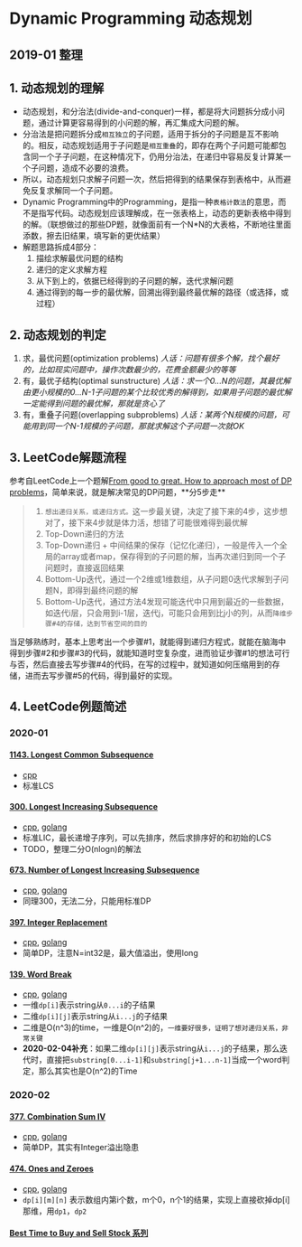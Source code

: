 # Dynamic Programming 动态规划

## 2019-01 整理

## 1. 动态规划的理解

- 动态规划，和分治法(divide-and-conquer)一样，都是将大问题拆分成小问题，通过计算更容易得到的小问题的解，再汇集成大问题的解。
- 分治法是把问题拆分成`相互独立`的子问题，适用于拆分的子问题是互不影响的。相反，动态规划适用于子问题是`相互重叠`的，即存在两个子问题可能都包含同一个子子问题，在这种情况下，仍用分治法，在递归中容易反复计算某一个子问题，造成不必要的浪费。
- 所以，动态规划只求解子问题一次，然后把得到的结果保存到表格中，从而避免反复求解同一个子问题。
- Dynamic Programming中的Programming，是指一种`表格计数法`的意思，而不是指写代码。动态规划应该理解成，在一张表格上，动态的更新表格中得到的解。（联想做过的那些DP题，就像面前有一个N*N的大表格，不断地往里面添数，擦去旧结果，填写新的更优结果）
- 解题思路拆成4部分：
    1. 描绘求解最优问题的结构
    2. 递归的定义求解方程
    3. 从下到上的，依据已经得到的子问题的解，迭代求解问题
    4. 通过得到的每一步的最优解，回溯出得到最终最优解的路径（或选择，或过程）


## 2. 动态规划的判定

1. 求，最优问题(optimization problems) *人话：问题有很多个解，找个最好的，比如现实问题中，操作次数最少的，花费金额最少的等等*
2. 有，最优子结构(optimal sunstructure) *人话：求一个0...N的问题，其最优解由更小规模的0...N-1子问题的某个比较优秀的解得到，如果用子问题的最优解一定能得到问题的最优解，那就是贪心了*
3. 有，重叠子问题(overlapping subproblems) *人话：某两个N规模的问题，可能用到同一个N-1规模的子问题，那就求解这个子问题一次就OK*

## 3. LeetCode解题流程

参考自LeetCode上一个题解[From good to great. How to approach most of DP problems](https://leetcode.com/problems/house-robber/discuss/156523/From-good-to-great.-How-to-approach-most-of-DP-problems.)，简单来说，就是解决常见的DP问题，**分5步走**

> 1. `想出递归关系，或递归方式。`这一步最关键，决定了接下来的4步，这步想对了，接下来4步就是体力活，想错了可能很难得到最优解
> 2. Top-Down递归的方法
> 3. Top-Down递归 + 中间结果的保存（记忆化递归），一般是传入一个全局的array或者map，保存得到的子问题的解，当再次递归到同一个子问题时，直接返回结果
> 4. Bottom-Up迭代，通过一个2维或1维数组，从子问题0迭代求解到子问题N，即得到最终问题的解
> 5. Bottom-Up迭代，通过方法4发现可能迭代中只用到最近的一些数据，如迭代i层，只会用到i-1层，迭代j，可能只会用到比j小的列，从而`降维步骤#4的存储，达到节省空间的目的`

当足够熟练时，基本上思考出一个步骤#1，就能得到递归方程式，就能在脑海中得到步骤#2和步骤#3的代码，就能知道时空复杂度，进而验证步骤#1的想法可行与否，然后直接去写步骤#4的代码，在写的过程中，就知道如何压缩用到的存储，进而去写步骤#5的代码，得到最好的实现。

## 4. LeetCode例题简述

### 2020-01

#### [1143. Longest Common Subsequence](https://leetcode.com/problems/longest-common-subsequence/)

- [cpp](https://github.com/xfmeng17/leetcode/blob/master/cpp/1143.cpp)
- 标准LCS

#### [300. Longest Increasing Subsequence](https://leetcode.com/problems/longest-increasing-subsequence/)

- [cpp](https://github.com/xfmeng17/leetcode/blob/master/cpp/0300.cpp), [golang](https://github.com/xfmeng17/leetcode/blob/master/golang/0300.go)
- 标准LIC，最长递增子序列，可以先排序，然后求排序好的和初始的LCS
- TODO，整理二分O(nlogn)的解法

#### [673. Number of Longest Increasing Subsequence](https://leetcode.com/problems/number-of-longest-increasing-subsequence/)

- [cpp](https://github.com/xfmeng17/leetcode/blob/master/cpp/0673.cpp), [golang](https://github.com/xfmeng17/leetcode/blob/master/golang/0673.go)
- 同理300，无法二分，只能用标准DP

#### [397. Integer Replacement](https://leetcode.com/problems/integer-replacement/)

- [cpp](https://github.com/xfmeng17/leetcode/blob/master/cpp/0397.cpp), [golang](https://github.com/xfmeng17/leetcode/blob/master/golang/0397.go)
- 简单DP，注意N=int32是，最大值溢出，使用long

#### [139. Word Break](https://leetcode.com/problems/word-break/)

- [cpp](https://github.com/xfmeng17/leetcode/blob/master/cpp/0139.cpp), [golang](https://github.com/xfmeng17/leetcode/blob/master/golang/0139.go)
- 一维`dp[i]`表示string从`0...i`的子结果
- 二维`dp[i][j]`表示string从`i...j`的子结果
- 二维是O(n^3)的time，一维是O(n^2)的，`一维要好很多，证明了想对递归关系，非常关键`
- **2020-02-04补充**：如果二维`dp[i][j]`表示string从`i...j`的子结果，那么迭代时，直接把`substring[0...i-1]`和`substring[j+1...n-1]`当成一个word判定，那么其实也是O(n^2)的Time

### 2020-02

#### [377. Combination Sum IV](https://leetcode.com/problems/combination-sum-iv/)

- [cpp](https://github.com/xfmeng17/leetcode/blob/master/cpp/0377.cpp), [golang](https://github.com/xfmeng17/leetcode/blob/master/golang/0377.go)
- 简单DP，其实有Integer溢出隐患

#### [474. Ones and Zeroes](https://leetcode.com/problems/ones-and-zeroes/)

- [cpp](https://github.com/xfmeng17/leetcode/blob/master/cpp/0474.cpp), [golang](https://github.com/xfmeng17/leetcode/blob/master/golang/0474.go)
- `dp[i][m][n]` 表示数组内第i个数，m个0，n个1的结果，实现上直接砍掉dp[i]那维，用`dp1`，`dp2`

#### [Best Time to Buy and Sell Stock 系列](https://xfmeng17.github.io/leetcode/notes/buy-sell-stock/)